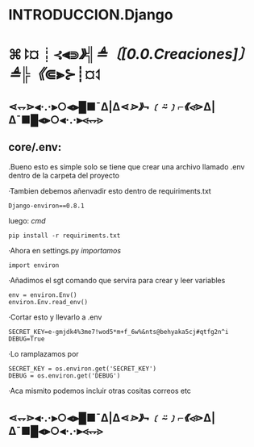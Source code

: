 # INTRODUCCION.Django

# ⌘⥏¤┊⊰⫷⋑_》╣≜〔[0.0.Creaciones]〕≜╠《_⋐⫸⊱┊¤⥑

## ⋖⥐⋗⫷·.·⫸○⫷⫸█■¯Δ|Δ⋖_⋗》¬﹝⍨﹞⌐《⋖_⋗Δ|Δ¯■█⫷⫸○⫷·.·⫸⋖⥐⋗

## core/.env:
.Bueno esto es simple solo se tiene que crear una archivo
llamado .env dentro de la carpeta del proyecto

·Tambien debemos añenvadir esto dentro de requiriments.txt
    
    Django-environ==0.8.1

luego:
*cmd*

    pip install -r requiriments.txt

·Ahora en settings.py
*importamos*

    import environ
 
·Añadimos el sgt comando que servira para crear y leer
variables
    
    env = environ.Env()
    environ.Env.read_env()

·Cortar esto y llevarlo a .env

    SECRET_KEY=e-gmjdk4%3me7!wod5*m+f_6w%&nts@behyaka5cj#qtfg2n^i
    DEBUG=True

·Lo ramplazamos por

    SECRET_KEY = os.environ.get('SECRET_KEY')
    DEBUG = os.environ.get('DEBUG')

·Aca mismito podemos incluir otras cositas correos etc
## ⋖⥐⋗⫷·.·⫸○⫷⫸█■¯Δ|Δ⋖_⋗》¬﹝⍨﹞⌐《⋖_⋗Δ|Δ¯■█⫷⫸○⫷·.·⫸⋖⥐⋗

